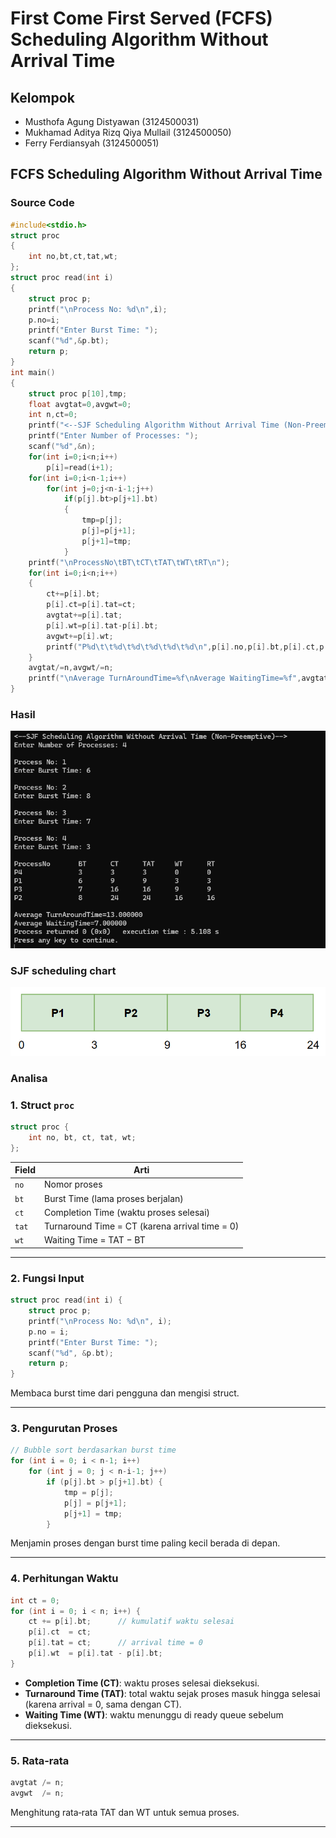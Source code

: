 # First Come First Served (FCFS) Scheduling Algorithm Without Arrival Time

## Kelompok
- Musthofa Agung Distyawan (3124500031)
- Mukhamad Aditya Rizq Qiya Mullail (3124500050)
- Ferry Ferdiansyah (3124500051)

## FCFS Scheduling Algorithm Without Arrival Time

### Source Code
```c
#include<stdio.h>
struct proc
{
    int no,bt,ct,tat,wt;
};
struct proc read(int i)
{
    struct proc p;
    printf("\nProcess No: %d\n",i);
    p.no=i;
    printf("Enter Burst Time: ");
    scanf("%d",&p.bt);
    return p;
}
int main()
{
    struct proc p[10],tmp;
    float avgtat=0,avgwt=0;
    int n,ct=0;
    printf("<--SJF Scheduling Algorithm Without Arrival Time (Non-Preemptive)-->\n");
    printf("Enter Number of Processes: ");
    scanf("%d",&n);
    for(int i=0;i<n;i++)
        p[i]=read(i+1);
    for(int i=0;i<n-1;i++)
        for(int j=0;j<n-i-1;j++)
            if(p[j].bt>p[j+1].bt)
            {
				tmp=p[j];
				p[j]=p[j+1];
				p[j+1]=tmp;
            }
    printf("\nProcessNo\tBT\tCT\tTAT\tWT\tRT\n");
    for(int i=0;i<n;i++)
    {
        ct+=p[i].bt;
		p[i].ct=p[i].tat=ct;
		avgtat+=p[i].tat;
        p[i].wt=p[i].tat-p[i].bt;
        avgwt+=p[i].wt;
        printf("P%d\t\t%d\t%d\t%d\t%d\t%d\n",p[i].no,p[i].bt,p[i].ct,p[i].tat,p[i].wt,p[i].wt);
    }
    avgtat/=n,avgwt/=n;
    printf("\nAverage TurnAroundTime=%f\nAverage WaitingTime=%f",avgtat,avgwt);
}

```
### Hasil
![image url](https://github.com/Msthfaa/SisOp_2025/blob/main/assets/tugas9_hasil.png)

### SJF scheduling chart
![image url](https://github.com/Msthfaa/SisOp_2025/blob/main/assets/tugas9_chart.png)

### Analisa
### 1. Struct `proc`
```c
struct proc {
    int no, bt, ct, tat, wt;
};
```
| Field | Arti |
|-------|------|
| `no`  | Nomor proses |
| `bt`  | Burst Time (lama proses berjalan) |
| `ct`  | Completion Time (waktu proses selesai) |
| `tat` | Turnaround Time = CT (karena arrival time = 0) |
| `wt`  | Waiting Time = TAT − BT |

---

### 2. Fungsi Input
```c
struct proc read(int i) {
    struct proc p;
    printf("\nProcess No: %d\n", i);
    p.no = i;
    printf("Enter Burst Time: ");
    scanf("%d", &p.bt);
    return p;
}
```
Membaca burst time dari pengguna dan mengisi struct.

---

### 3. Pengurutan Proses
```c
// Bubble sort berdasarkan burst time
for (int i = 0; i < n-1; i++)
    for (int j = 0; j < n-i-1; j++)
        if (p[j].bt > p[j+1].bt) {
            tmp = p[j];
            p[j] = p[j+1];
            p[j+1] = tmp;
        }
```
Menjamin proses dengan burst time paling kecil berada di depan.

---

### 4. Perhitungan Waktu
```c
int ct = 0;
for (int i = 0; i < n; i++) {
    ct += p[i].bt;      // kumulatif waktu selesai
    p[i].ct  = ct;
    p[i].tat = ct;      // arrival time = 0
    p[i].wt  = p[i].tat - p[i].bt;
}
```

- **Completion Time (CT)**: waktu proses selesai dieksekusi.
- **Turnaround Time (TAT)**: total waktu sejak proses masuk hingga selesai (karena arrival = 0, sama dengan CT).
- **Waiting Time (WT)**: waktu menunggu di ready queue sebelum dieksekusi.

---

### 5. Rata‑rata
```c
avgtat /= n;
avgwt  /= n;
```
Menghitung rata‑rata TAT dan WT untuk semua proses.

---


